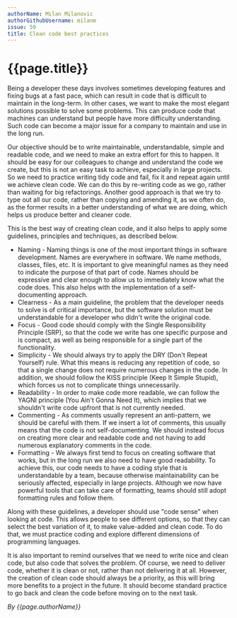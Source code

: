```yaml
---
authorName: Milan Milanovic
authorGithubUsername: milanm
issue: 59
title: Clean code best practices
---
```

# {{page.title}}

Being a developer these days involves sometimes developing features and fixing bugs at a fast pace, which can result in code that is difficult to maintain in the long-term. In other cases, we want to make the most elegant solutions possible to solve some problems. This can produce code that machines can understand but people have more difficulty understanding. Such code can become a major issue for a company to maintain and use in the long run. 

Our objective should be to write maintainable, understandable, simple and readable code, and we need to make an extra effort for this to happen. It should be easy for our colleagues to change and understand the code we create, but this is not an easy task to achieve, especially in large projects. So we need to practice writing tidy code and fail, fix it and repeat again until we achieve clean code. We can do this by re-writing code as we go, rather than waiting for big refactorings. Another good approach is that we try to type out all our code, rather than copying and amending it, as we often do, as the former results in a better understanding of what we are doing, which helps us produce better and cleaner code.

This is the best way of creating clean code, and it also helps to apply some guidelines, principles and techniques, as described below.

* Naming - Naming things is one of the most important things in software development. Names are everywhere in software. We name methods, classes, files, etc. It is important to give meaningful names as they need to indicate the purpose of that part of code. Names should be expressive and clear enough to allow us to immediately know what the code does. This also helps with the implementation of a self-documenting approach.
* Clearness - As a main guideline, the problem that the developer needs to solve is of critical importance, but the software solution must be understandable for a developer who didn't write the original code.
* Focus - Good code should comply with the Single Responsibility Principle (SRP), so that the code we write has one specific purpose and is compact, as well as being responsible for a single part of the functionality.
* Simplicity - We should always try to apply the DRY (Don't Repeat Yourself) rule. What this means is reducing any repetition of code, so that a single change does not require numerous changes in the code. In addition, we should follow the KISS principle (Keep It Simple Stupid), which forces us not to complicate things unnecessarily.
* Readability - In order to make code more readable, we can follow the YAGNI principle (You Ain't Gonna Need It), which implies that we shouldn't write code upfront that is not currently needed.
* Commenting - As comments usually represent an anti-pattern, we should be careful with them. If we insert a lot of comments, this usually means that the code is not self-documenting. We should instead focus on creating more clear and readable code and not having to add numerous explanatory comments in the code.
* Formatting - We always first tend to focus on creating software that works, but in the long run we also need to have good readability. To achieve this, our code needs to have a coding style that is understandable by a team, because otherwise maintainability can be seriously affected, especially in large projects. Although we now have powerful tools that can take care of formatting, teams should still adopt formatting rules and follow them.

Along with these guidelines, a developer should use "code sense" when looking at code. This allows people to see different options, so that they can select the best variation of it, to make value-added and clean code. To do that, we must practice coding and explore different dimensions of programming languages. 

It is also important to remind ourselves that we need to write nice and clean code, but also code that solves the problem. Of course, we need to deliver code, whether it is clean or not, rather than not delivering it at all. However, the creation of clean code should always be a priority, as this will bring more benefits to a project in the future. It should become standard practice to go back and clean the code before moving on to the next task.

*By {{page.authorName}}*
